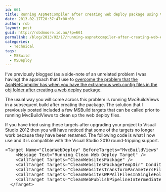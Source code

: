 ```yaml
---
id: 661
title: Running AspNetCompiler after creating web deploy package using VisualStudio 2012 with round-tripping to 2010
date: 2013-02-17T20:37:47+00:00
author: rob
layout: post
guid: http://robdmoore.id.au/?p=661
permalink: /blog/2013/02/17/running-aspnetcompiler-after-creating-web-deploy-package-using-visualstudio-2012-with-round-tripping-to-2010/
categories:
  - Technical
tags:
  - MSBuild
  - MSDeploy
---
```

I&#8217;ve previously blogged (as a side-note of an unrelated problem I was having) the approach that I use to [overcome the problem that the AspNetCompiler has when you have the extraneous web.config files in the obj folder after creating a web deploy package](http://robdmoore.id.au/blog/2012/05/21/web-deploy-package-connection-string-parameterisation-problem/ "Web Deploy Package Connection String Parameterisation Problem").

The usual way you will come across this problem is running MvcBuildViews in a subsequent build after creating the package. The solution that I previously posted included a few MSBuild targets that can be called prior to running MvcBuildViews to clean up the web deploy files.

If you have tried using these targets after upgrading your project to Visual Studio 2012 then you will have noticed that some of the targets no longer work because they have been renamed. The following code is what I now use and it is compatible with the Visual Studio 2010 round-tripping support.

<pre class="brush: xml; title: ; notranslate" title="">&lt;Target Name="CleanWebDeploy" BeforeTargets="MvcBuildViews" Condition="'$(MvcBuildViews)'=='true'"&gt;
    &lt;Message Text="Running Clean Web Deploy Target" /&gt;
    &lt;CallTarget Targets="CleanWebsitesPackage" /&gt;
    &lt;CallTarget Targets="CleanWebsitesPackageTempDir" Condition="'$(VisualStudioVersion)'=='10.0'" /&gt;
    &lt;CallTarget Targets="CleanWebsitesTransformParametersFiles" Condition="'$(VisualStudioVersion)'=='10.0'" /&gt;
    &lt;CallTarget Targets="CleanWebsitesWPPAllFilesInSingleFolder" Condition="'$(VisualStudioVersion)'!='10.0'" /&gt;
    &lt;CallTarget Targets="CleanWebPublishPipelineIntermediateOutput" Condition="'$(VisualStudioVersion)'!='10.0'" /&gt;
  &lt;/Target&gt;
</pre>